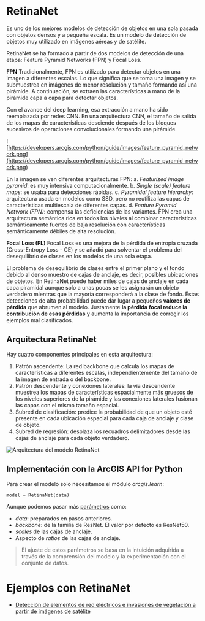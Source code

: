 # RetinaNet

Es uno de los mejores modelos de detección de objetos en una sola pasada con objetos densos y a pequeña escala. Es un modelo de detección de objetos muy utilizado en imágenes aéreas y de satélite.

RetinaNet se ha formado a partir de dos modelos de detección de una etapa: Feature Pyramid Networks (FPN) y Focal Loss.

**FPN** 
Tradicionalmente, FPN es utilizado para detectar objetos en una imagen a diferentes escalas. Lo que significa que se toma una imagen y se submuestrea en imágenes de menor resolución y tamaño formando así una pirámide. A continuación, se extraen las características a mano de la pirámide capa a capa para detectar objetos. 

Con el avance del deep learning, esa extracción a mano ha sido reemplazada por redes CNN. En una arquitectura CNN, el tamaño de salida de los mapas de características desciende después de los bloques sucesivos de operaciones convolucionales formando una pirámide. 

![https://developers.arcgis.com/python/guide/images/feature_pyramid_network.png](https://developers.arcgis.com/python/guide/images/feature_pyramid_network.png)

En la imagen se ven diferentes arquitecturas FPN:
a. *Featurized image pyramid*: es muy intensiva computacionalmente.
b. *Single (scale) feature maps*: se usaba para detecciones rápidas.
c. *Pyramidal feature hierarchy*: arquitectura usada en modelos como SSD, pero no reutiliza las capas de características multiescala de diferentes capas. 
d. *Feature Pyramid Network (FPN)*: compensa las deficiencias de las variantes. FPN crea una arquitectura semántica rica en todos los niveles al combinar características semánticamente fuertes de baja resolución con características semánticamente débiles de alta resolución. 

**Focal Loss (FL)**
Focal Loss es una mejora de la pérdida de entropía cruzada (Cross-Entropy Loss - CE) y se añadió para solventar el problema del desequilibrio de clases en los modelos de una sola etapa. 

El problema de desequilibrio de clases entre el primer plano y el fondo debido al denso muestro de cajas de anclaje, es decir, posibles ubicaciones de objetos. En RetinaNet puede haber miles de cajas de anclaje en cada capa piramidal aunque solo a unas pocas se les asignarán un objeto verdadero mientras que la mayoría corresponderá a la clase de fondo. Estas detecciones de alta probabilidad puede dar lugar a pequeños **valores de pérdida** que abrumen al modelo. Justamente **la pérdida focal reduce la contribución de esas pérdidas** y aumenta la importancia de corregir los ejemplos mal clasificados. 

## Arquitectura RetinaNet
Hay cuatro componentes principales en esta arquitectura:
1. Patrón ascendente: La red backbone que calcula los mapas de características a diferentes escalas, independientemente del tamaño de la imagen de entrada o del backbone. 
2. Patrón descendente y conexiones laterales: la vía descendente muestrea los mapas de características espacialmente más gruesos de los niveles superiores de la pirámide y las conexiones laterales fusionan las capas con el mismo tamaño espacial. 
3. Subred de clasificación: predice la probabilidad de que un objeto esté presente en cada ubicación espacial para cada caja de anclaje y clase de objeto. 
4. Subred de regresión: desplaza los recuadros delimitadores desde las cajas de anclaje para cada objeto verdadero. 

![Arquitectura del modelo RetinaNet](https://developers.arcgis.com/python/guide/images/retinanet.png)

## Implementación con la ArcGIS API for Python
Para crear el modelo solo necesitamos el módulo *arcgis.learn*:
```python
model = RetinaNet(data)
```
Aunque podemos pasar más [parámetros](https://developers.arcgis.com/python/api-reference/arcgis.learn.toc.html#retinanet) como:
* *data*: preparados en pasos anteriores.
* *backbone*: de la familia de ResNet. El valor por defecto es ResNet50.
* *scales* de las cajas de anclaje.
* Aspecto de *ratios* de las cajas de anclaje. 

> El ajuste de estos parámetros se basa en la intuición adquirida a través de la comprensión del modelo y la experimentación con el conjunto de datos.


# Ejemplos con RetinaNet
* [Detección de elementos de red eléctricos e invasiones de vegetación a partir de imágenes de satélite](https://developers.arcgis.com/python/samples/detection-of-electric-utility-features-and-vegetation-encroachments-from-satellite-images-using-deep-learning)